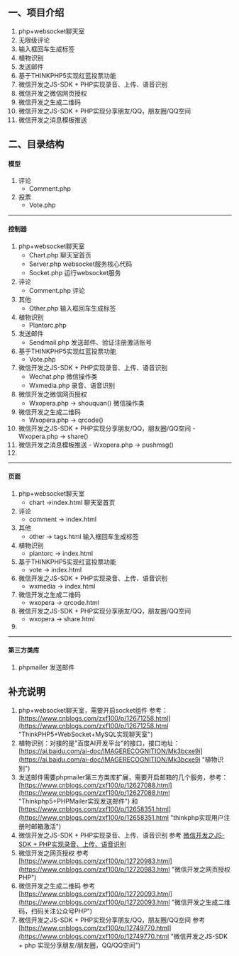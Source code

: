 ## 一、项目介绍 

1. php+websocket聊天室
2. 无限级评论
3. 输入框回车生成标签
4. 植物识别
5. 发送邮件
6. 基于THINKPHP5实现红蓝投票功能
7. 微信开发之JS-SDK + PHP实现录音、上传、语音识别
8. 微信开发之微信网页授权
9. 微信开发之生成二维码
10. 微信开发之JS-SDK + PHP实现分享朋友/QQ，朋友圈/QQ空间
11. 微信开发之消息模板推送

## 二、目录结构

#### 模型 ####
1. 评论
	- Comment.php
2. 投票
	- Vote.php

----------

#### 控制器 ####
1. php+websocket聊天室
	- Chart.php 聊天室首页
	- Server.php websocket服务核心代码
	- Socket.php 运行websocket服务 
2. 评论
	- Comment.php 评论	 
3. 其他
	- Other.php 输入框回车生成标签
4. 植物识别
	- Plantorc.php 
5.  发送邮件
	- Sendmail.php  发送邮件、验证注册激活账号
6.  基于THINKPHP5实现红蓝投票功能	
	- Vote.php 
7.  微信开发之JS-SDK + PHP实现录音、上传、语音识别
	- Wechat.php	微信操作类
	- Wxmedia.php  录音、语音识别
8.  微信开发之微信网页授权
	- Wxopera.php -> shouquan()	微信操作类
9.  微信开发之生成二维码		
	- Wxopera.php -> qrcode()
10.  微信开发之JS-SDK + PHP实现分享朋友/QQ，朋友圈/QQ空间
	- Wxopera.php -> share()
11.  微信开发之消息模板推送
	- Wxopera.php -> pushmsg()
12.  
	

	


----------

#### 页面 ####
1. php+websocket聊天室
	- chart ->index.html 聊天室首页
2. 评论
	- comment -> index.html	 
3. 其他
	- other	->	tags.html 输入框回车生成标签
4. 植物识别
	- plantorc	->	index.html 
5.  基于THINKPHP5实现红蓝投票功能
	- vote	->	index.html
6.  微信开发之JS-SDK + PHP实现录音、上传、语音识别
	- wxmedia -> index.html
7.  微信开发之生成二维码
	- wxopera -> qrcode.html
8.  微信开发之JS-SDK + PHP实现分享朋友/QQ，朋友圈/QQ空间
	- wxopera -> share.html
9.  
	


----------

#### 第三方类库 ####
1. phpmailer 发送邮件


## 补充说明 ##
1. php+websocket聊天室，需要开启socket组件 参考：[https://www.cnblogs.com/zxf100/p/12671258.html](https://www.cnblogs.com/zxf100/p/12671258.html "ThinkPHP5+WebSocket+MySQL实现聊天室")
2. 植物识别：对接的是"百度AI开发平台"的接口，接口地址：[https://ai.baidu.com/ai-doc/IMAGERECOGNITION/Mk3bcxe9i](https://ai.baidu.com/ai-doc/IMAGERECOGNITION/Mk3bcxe9i "植物识别")
3. 发送邮件需要phpmailer第三方类库扩展，需要开启邮箱的几个服务，参考：[https://www.cnblogs.com/zxf100/p/12627088.html](https://www.cnblogs.com/zxf100/p/12627088.html "Thinkphp5+PHPMailer实现发送邮件") 和  [https://www.cnblogs.com/zxf100/p/12658351.html](https://www.cnblogs.com/zxf100/p/12658351.html "thinkphp实现用户注册时邮箱激活")
4. 微信开发之JS-SDK + PHP实现录音、上传、语音识别 参考 [微信开发之JS-SDK + PHP实现录音、上传、语音识别](https://www.cnblogs.com/zxf100/p/12718661.html "微信开发之JS-SDK + PHP实现录音、上传、语音识别")
5. 微信开发之网页授权 参考 [https://www.cnblogs.com/zxf100/p/12720983.html](https://www.cnblogs.com/zxf100/p/12720983.html "微信开发之网页授权 PHP")
6. 微信开发之生成二维码 参考 [https://www.cnblogs.com/zxf100/p/12720093.html](https://www.cnblogs.com/zxf100/p/12720093.html "微信开发之生成二维码，扫码关注公众号PHP")
7. 微信开发之JS-SDK + PHP实现分享朋友/QQ，朋友圈/QQ空间 参考 	[https://www.cnblogs.com/zxf100/p/12749770.html](https://www.cnblogs.com/zxf100/p/12749770.html "微信开发之JS-SDK + php 实现分享朋友/朋友圈，QQ/QQ空间")